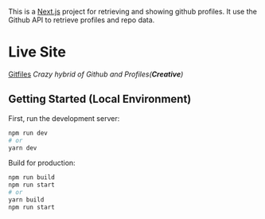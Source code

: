 This is a [Next.js](https://nextjs.org) project for retrieving and showing github profiles. It use the Github API to retrieve profiles and repo data.

# Live Site

[Gitfiles](http://gitfiles-app.herokuapp.com) _Crazy hybrid of Github and Profiles(**Creative**)_

## Getting Started (Local Environment)

First, run the development server:

```bash
npm run dev
# or
yarn dev
```

Build for production:

```bash
npm run build
npm run start
# or
yarn build
npm run start
```
